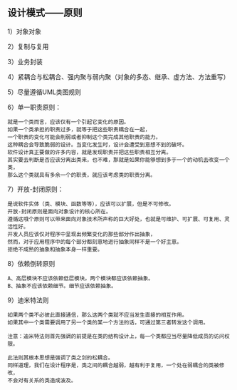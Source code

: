 

## 设计模式——原则

1）对象对象

2）复制与复用

3）业务封装

4）紧耦合与松耦合、强内聚与弱内聚（对象的多态、继承、虚方法、方法重写）
    
5）尽量遵循UML类图规则

6）单一职责原则：
    
    就是一个类而言，应该仅有一个引起它变化的原因。
    如果一个类承担的职责过多，就等于把这些职责耦合在一起，
    一个职责的变化可能会削弱或者抑制这个类完成其他职责的能力。
    这种耦合会导致脆弱的设计。当变化发生时，设计会遭受到意想不到的破坏。
    软件设计真正要做的许多内容，就是发现职责并把这些职责相互分离。
    其实要去判断是否应该分离出类来，也不难，那就是如果你能够想到多于一个的动机去改变一个类，
    那么这个类就具有多余一个的职责，就应该考虑类的职责分离。

7）开放-封闭原则：
    
    是说软件实体（类、模块、函数等等），应该可以扩展，但是不可修改。
    开放-封闭原则是面向对象设计的核心所在。
    遵循这哦个原则可以带来面向对象技术所声称的巨大好处，也就是可维护、可扩展、可复用、灵活性好。
    开发人员应该仅对程序中呈现出频繁变化的那些部分作出抽象，
    然而，对于应用程序中的每个部分都刻意地进行抽象同样不是一个好主意。
    拒绝不成熟的抽象和抽象本身一样重要。
    
8）依赖倒转原则

    A、高层模块不应该依赖低层模块。两个模块都应该依赖抽象。
    B、抽象不应该依赖细节。细节应该依赖抽象。
    
9）迪米特法则

    如果两个类不必彼此直接通信，那么这两个类就不应当发生直接的相互作用。
    如果其中一个类需要调用了另一个类的某一个方法的话，可通过第三者转发这个调用。
    
    注意：迪米特法则首先强调的前提是在类的结构设计上，每一个类都应当尽量降低成员的访问权限。
    
    此法则其根本思想是强调了类之剑的松耦合。
    同样道理，我们在设计程序是，类之间的耦合越弱，越有利于复用，一个处在弱耦合的类被修改，
    不会对有关系的类造成波及。

   


